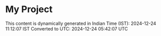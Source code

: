 # My Project

This content is dynamically generated in Indian Time (IST): 2024-12-24 11:12:07 IST
Converted to UTC: 2024-12-24 05:42:07 UTC
